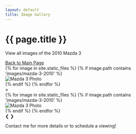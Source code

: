 ```yaml
---
layout: default
title: Image Gallery
---
```


<div class="section header-section">
  <h1>{{ page.title }}</h1>
  <p>View all images of the 2010 Mazda 3</p>
  <a href="{{ site.baseurl }}/" class="view-more green-button">Back to Main Page</a>
</div>

<div class="section main-content gallery-page">
  <div class="gallery-section">
    <div class="image-grid">
      {% for image in site.static_files %}
        {% if image.path contains 'images/mazda-3-2010' %}
          <div class="image-item">
            <img src="{{ site.baseurl }}{{ image.path }}" alt="Mazda 3 Photo" loading="lazy" onclick="openLightbox(this)" />
          </div>
        {% endif %}
      {% endfor %}
    </div>
  </div>
</div>

<div id="lightbox" class="lightbox">
  <span class="close cursor" onclick="closeLightbox()">&times;</span>
  <div class="lightbox-content">
    {% for image in site.static_files %}
      {% if image.path contains 'images/mazda-3-2010' %}
        <div class="lightbox-slide">
          <img src="{{ site.baseurl }}{{ image.path }}" alt="Mazda 3 Photo">
        </div>
      {% endif %}
    {% endfor %}
  </div>
  <a class="prev" onclick="changeSlide(-1)">&#10094;</a>
  <a class="next" onclick="changeSlide(1)">&#10095;</a>
</div>

<div class="section footer-section">
  <p>Contact me for more details or to schedule a viewing!</p>
</div>

<script>
let slideIndex = 1;

function openLightbox(img) {
  document.getElementById("lightbox").style.display = "block";
  slideIndex = Array.from(img.parentNode.parentNode.children).indexOf(img.parentNode) + 1;
  showSlides(slideIndex);
}

function closeLightbox() {
  document.getElementById("lightbox").style.display = "none";
}

function changeSlide(n) {
  showSlides(slideIndex += n);
}

function showSlides(n) {
  let slides = document.getElementsByClassName("lightbox-slide");
  if (n > slides.length) {slideIndex = 1}
  if (n < 1) {slideIndex = slides.length}
  for (let i = 0; i < slides.length; i++) {
    slides[i].style.display = "none";
  }
  slides[slideIndex-1].style.display = "block";
}
</script>